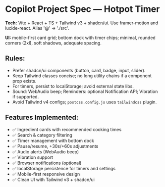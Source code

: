 # Copilot Project Spec — Hotpot Timer

**Tech:** Vite + React + TS + Tailwind v3 + shadcn/ui. Use framer-motion and lucide-react. Alias '@' -> './src'.

**UI:** mobile-first card grid; bottom dock with timer chips; minimal, rounded corners (2xl), soft shadows, adequate spacing.

## Rules:
- Prefer shadcn/ui components (button, card, badge, input, slider).
- Keep Tailwind classes concise; no long utility chains if a component prop exists.
- For timers, persist to localStorage; avoid external state libs.
- Sound: WebAudio beep; Reminders: optional Notification API; Vibration if supported.
- Avoid Tailwind v4 configs; `postcss.config.js` uses `tailwindcss` plugin.

## Features Implemented:
- ✅ Ingredient cards with recommended cooking times
- ✅ Search & category filtering
- ✅ Timer management with bottom dock
- ✅ Pause/resume, +30s/+60s adjustments
- ✅ Audio alerts (WebAudio beep)
- ✅ Vibration support
- ✅ Browser notifications (optional)
- ✅ localStorage persistence for timers and settings
- ✅ Mobile-first responsive design
- ✅ Clean UI with Tailwind v3 + shadcn/ui